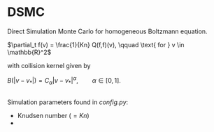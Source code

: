 # DSMC
Direct Simulation Monte Carlo for homogeneous Boltzmann equation.

$\partial_t f(v) = \frac{1}{Kn} Q(f,f)(v), \qquad \text{ for } v \in \mathbb{R}^2$

with collision kernel given by 

$B(|v - v_*|) = C_\alpha |v - v_*|^\alpha, \qquad \alpha \in [0,1]$.

##
Simulation parameters found in *config.py*:
* Knudsen number ($= Kn$)
* 
  

